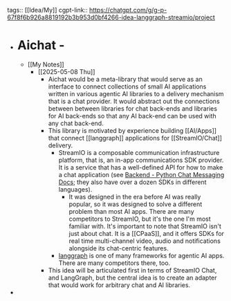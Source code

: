 tags:: [[Idea/My]]
cgpt-link:: https://chatgpt.com/g/g-p-67f8f6b926a8819192b3b953d0bf4266-idea-langgraph-streamio/project

- # Aichat -
	- [[My Notes]]
		- [[2025-05-08 Thu]]
			- Aichat would be a meta-library that would serve as an interface to connect collections of small AI applications written in various agentic AI libraries to a delivery mechanism that is a chat provider. It would abstract out the connections between between libraries for chat back-ends and libraries for AI back-ends so that any AI back-end can be used with any chat back-end.
			- This library is motivated by experience building [[AI/Apps]] that connect [[langgraph]] applications for [[StreamIO/Chat]] delivery.
				- StreamIO is a composable communication infrastructure platform, that is, an in-app communications SDK provider. It is a service that has a well-defined API for how to make a chat application (see [Backend - Python Chat Messaging Docs](https://getstream.io/chat/docs/python/?language=python); they also have over a dozen SDKs in different languages).
					- It was designed in the era before AI was really popular, so it was designed to solve a different problem than most AI apps. There are many competitors to StreamIO, but it's the one I'm most familiar with. It's important to note that StreamIO isn't just about chat. It is a [[CPaaS]], and it offers SDKs for real time multi-channel video, audio and notifications alongside its chat-centric features.
				- [langgraph](https://langchain-ai.github.io/langgraph/tutorials/introduction/) is one of many frameworks for agentic AI apps. There are many competitors there, too.
			- This idea will be articulated first in terms of StreamIO Chat, and LangGraph, but the central idea is to create an adapter that would work for arbitrary chat and AI libraries.
-